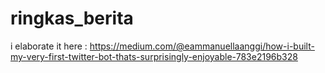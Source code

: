 # ringkas_berita

i elaborate it here : https://medium.com/@eammanuellaanggi/how-i-built-my-very-first-twitter-bot-thats-surprisingly-enjoyable-783e2196b328

